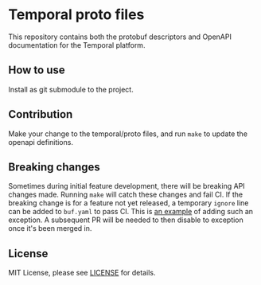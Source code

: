 # Temporal proto files  

This repository contains both the protobuf descriptors and OpenAPI documentation for the Temporal platform.

## How to use

Install as git submodule to the project.

## Contribution

Make your change to the temporal/proto files, and run `make` to update the openapi definitions.

## Breaking changes

Sometimes during initial feature development, there will be breaking API changes made. Running `make` will
catch these changes and fail CI. If the breaking change is for a feature not yet released, a temporary `ignore`
line can be added to `buf.yaml` to pass CI. This is
[an example](https://github.com/temporalio/api/pull/608/files#diff-1a5ba9cba93e971f532139f694d7da802776bfe578e3f753b9c3f25968dbf42dL16)
of adding such an exception. A subsequent PR will be needed to then disable to exception once it's been merged in.

## License

MIT License, please see [LICENSE](LICENSE) for details.
